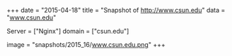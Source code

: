 
+++
date = "2015-04-18"
title = "Snapshot of http://www.csun.edu"
data = "www.csun.edu"

Server = ["Nginx"]
domain = ["csun.edu"]

  image = "snapshots/2015_16/www.csun.edu.png"
+++
#
